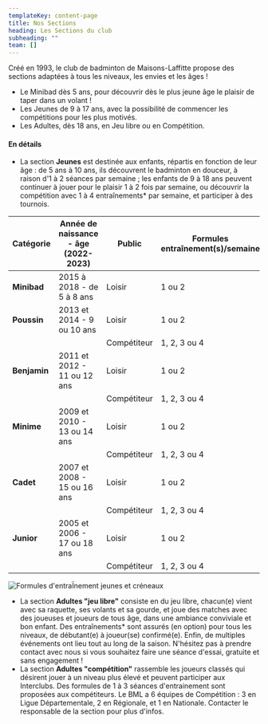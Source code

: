 ```yaml
---
templateKey: content-page
title: Nos Sections
heading: Les Sections du club
subheading: ""
team: []
---
```



Créé en 1993, le club de badminton de Maisons-Laffitte propose des sections adaptées à tous les niveaux, les envies et les âges !

* Le Minibad dès 5 ans, pour découvrir dès le plus jeune âge le plaisir de taper dans un volant !
* Les Jeunes de 9 à 17 ans, avec la possibilité de commencer les compétitions pour les plus motivés.
* Les Adultes, dès 18 ans, en Jeu libre ou en Compétition.

#### En détails

* La section **Jeunes** est destinée aux enfants, répartis en fonction de leur âge : de 5 ans à 10 ans, ils découvrent le badminton en douceur, à raison d'1 à 2 séances par semaine ; les enfants de 9 à 18 ans peuvent continuer à jouer pour le plaisir 1 à 2 fois par semaine, ou découvrir la compétition avec 1 à 4 entraînements* par semaine, et participer à des tournois.

| Catégorie    | Année de naissance - âge (2022-2023) | Public      | Formules entraînement(s)/semaine |
| ------------ | ------------------------------------ | ----------- | -------------------------------- |
| **Minibad**  | 2015 à 2018 - de 5 à 8 ans           | Loisir      | 1 ou 2                           |
| **Poussin**  | 2013 et 2014 - 9 ou 10 ans           | Loisir      | 1 ou 2                           |
|              |                                      | Compétiteur | 1, 2, 3 ou 4                     |
| **Benjamin** | 2011 et 2012  - 11 ou 12 ans         | Loisir      | 1 ou 2                           |
|              |                                      | Compétiteur | 1, 2, 3 ou 4                     |
| **Minime**   | 2009 et 2010 - 13 ou 14 ans          | Loisir      | 1 ou 2                           |
|              |                                      | Compétiteur | 1, 2, 3 ou 4                     |
| **Cadet**    | 2007 et 2008 - 15 ou 16 ans          | Loisir      | 1 ou 2                           |
|              |                                      | Compétiteur | 1, 2, 3 ou 4                     |
| **Junior**   | 2005 et 2006 - 17 ou 18 ans          | Loisir      | 1 ou 2                           |
|              |                                      | Compétiteur | 1, 2, 3 ou 4                     |

![Formules d'entraÏnement jeunes et créneaux](/assets/section-jeunes-formules.png "Formules d'entraÏnement jeunes et créneaux")

* La section **Adultes "jeu libre"** consiste en du jeu libre, chacun(e) vient avec sa raquette, ses volants et sa gourde, et joue des matches avec des joueuses et joueurs de tous âge, dans une ambiance conviviale et bon enfant. Des entraînements* sont assurés (en option) pour tous les niveaux, de débutant(e) à joueur(se) confirmé(e). Enfin, de multiples événements ont lieu tout au long de la saison. N'hésitez pas à prendre contact avec nous si vous souhaitez faire une séance d'essai, gratuite et sans engagement !
* La section **Adultes "compétition"** rassemble les joueurs classés qui désirent jouer à un niveau plus élevé et peuvent participer aux Interclubs. Des formules de 1 à 3 séances d'entrainement sont proposées aux compétiteurs. Le BML a 6 équipes de Compétition : 3 en Ligue Départementale, 2 en Régionale, et 1 en Nationale. Contacter le responsable de la section pour plus d'infos.